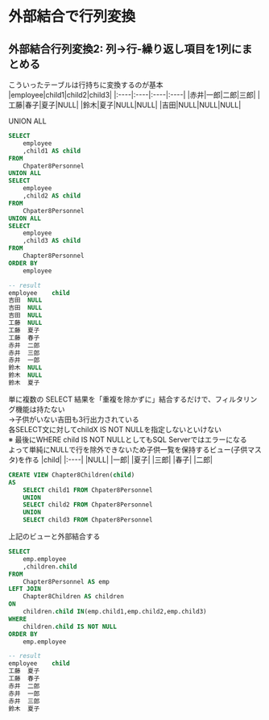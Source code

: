# 外部結合で行列変換
## 外部結合行列変換2: 列->行-繰り返し項目を1列にまとめる
こういったテーブルは行持ちに変換するのが基本
|employee|child1|child2|child3|
|:----|:----|:----|:----|
|赤井|一郎|二郎|三郎|
|工藤|春子|夏子|NULL|
|鈴木|夏子|NULL|NULL|
|吉田|NULL|NULL|NULL|

UNION ALL
``` sql
SELECT
	employee
	,child1 AS child	
FROM
	Chpater8Personnel
UNION ALL
SELECT
	employee
	,child2 AS child
FROM
	Chpater8Personnel
UNION ALL
SELECT
	employee
	,child3 AS child
FROM
	Chapter8Personnel
ORDER BY
	employee

-- result
employee	child
吉田	NULL
吉田	NULL
吉田	NULL
工藤	NULL
工藤	夏子
工藤	春子
赤井	二郎
赤井	三郎
赤井	一郎
鈴木	NULL
鈴木	NULL
鈴木	夏子
```
単に複数の SELECT 結果を「重複を除かずに」結合するだけで、フィルタリング機能は持たない  
->子供がいない吉田も3行出力されている  
各SELECT文に対してchildX IS NOT NULLを指定しないといけない  
※ 最後にWHERE child IS NOT NULLとしてもSQL Serverではエラーになる  
よって単純にNULLで行を除外できないため子供一覧を保持するビュー(子供マスタ)を作る
|child|
|:----|
|NULL|
|一郎|
|夏子|
|三郎|
|春子|
|二郎|
``` sql
CREATE VIEW Chapter8Children(child)
AS
	SELECT child1 FROM Chpater8Personnel
	UNION
	SELECT child2 FROM Chpater8Personnel
	UNION
	SELECT child3 FROM Chpater8Personnel
```
上記のビューと外部結合する
``` sql
SELECT
	emp.employee
	,children.child
FROM
	Chapter8Personnel AS emp
LEFT JOIN
	Chapter8Children AS children
ON
	children.child IN(emp.child1,emp.child2,emp.child3)
WHERE
	children.child IS NOT NULL
ORDER BY
	emp.employee

-- result
employee	child
工藤	夏子
工藤	春子
赤井	二郎
赤井	一郎
赤井	三郎
鈴木	夏子
```
